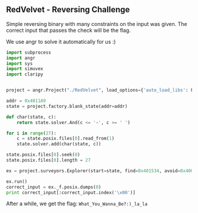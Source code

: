 ## RedVelvet - Reversing Challenge

Simple reversing binary with many constraints on the input was given. The correct input that passes the check will be the flag.

We use angr to solve it automatically for us :)

```python
import subprocess
import angr
import sys
import simuvex
import claripy


project = angr.Project("./RedVelvet", load_options={'auto_load_libs': False})

addr = 0x4011A9
state = project.factory.blank_state(addr=addr)

def char(state, c):
    return state.solver.And(c <= '~', c >= ' ')

for i in range(27):
    c = state.posix.files[0].read_from(1)
    state.solver.add(char(state, c))

state.posix.files[0].seek(0)
state.posix.files[0].length = 27

ex = project.surveyors.Explorer(start=state, find=0x401534, avoid=0x4007D0)

ex.run()
correct_input = ex._f.posix.dumps(0)
print correct_input[:correct_input.index('\x00')]
```

After a while, we get the flag: `What_You_Wanna_Be?:)_la_la`